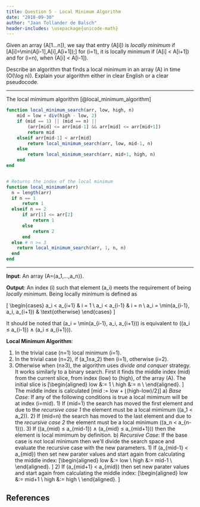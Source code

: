 ```yaml
---
title: Question 5 - Local Minimum Algorithm
date: "2018-09-30"
author: "Jaan Tollander de Balsch"
header-includes: \usepackage{unicode-math}
---
```

Given an array \(A[1…n]\), we say that entry \(A[i]\) is *locally minimum* if \[A[i]=\min(A[i-1],A[i],A[i+1]);\] for \(i=1\), it is locally minimum if \(A[i] < A[i+1]\) and for \(i=n\), when \(A[i] < A[i-1]\).

Describe an algorithm that finds a local minimum in an array \(A\) in time \(O(\log n)\). Explain your algorithm either in clear English or a clear pseudocode.

---

The local mimimum algorithm [@local_minimum_algorithm]

```julia
function local_minimum_search(arr, low, high, n)
    mid = low + div(high - low, 2)
    if (mid == 1) || (mid == n) ||
        (arr[mid] <= arr[mid-1] && arr[mid] <= arr[mid+1])
        return mid
    elseif arr[mid-1] < arr[mid]
        return local_minimum_search(arr, low, mid-1, n)
    else
        return local_minimum_search(arr, mid+1, high, n)
    end
end


# Returns the index of the local minimum
function local_minimum(arr)
  n = length(arr)
  if n == 1
      return 1
  elseif n == 2
      if arr[1] <= arr[2]
          return 1
      else
          return 2
      end
  else # n >= 3
    return local_minimum_search(arr, 1, n, n)
  end
end
```

---

**Input**: An array \(A=⟨a_1,…,a_n⟩\).

**Output**: An index \(i\) such that element \(a_i\) meets the requirement of being *locally minimum*. Being locally minimum is defined as

\[
\begin{cases}
a_i < a_{i+1} & i = 1 \\
a_i < a_{i-1} & i = n \\
a_i = \min(a_{i-1}, a_i, a_{i+1}) & \text{otherwise}
\end{cases}
\]

It should be noted that \(a_i = \min(a_{i-1}, a_i, a_{i+1})\) is equivalent to \((a_i ≤ a_{i-1}) ∧ (a_i ≤ a_{i+1})\).

**Local Minimum Algorithm**:

1) In the trivial case \(n=1\) local minimum \(i=1\).
2) In the trivial case \(n=2\), if \(a_1≤a_2\) then \(i=1\), otherwise \(i=2\).
3) Otherwise when \(n≥3\), the algorithm uses *divide and conquer* strategy. It works similarly to a binary search. First it finds the middle index \(mid\) from the current slice, from index \(low\) to \(high\), of the array \(A\). The initial slice is \[\begin{aligned} low &:= 1 \\ high &:= n \\ \end{aligned}. \] The middle index is calculated \[mid := low + ⌊(high-low)/2⌋\]
    a) *Base Case*: If any of the following conditions is true a local mimimum will be at index \(i=mid\).
        1) If \(mid=1\) the search has moved the first element and due to the *recursive case 1* the element must be a local mimimum (\(a_1 < a_2\)).
        2) If \(mid=n\) the search has moved to the last element and due to the *recursive case 2* the element must be a local minimum (\(a_n < a_{n-1}\)).
        3) If \((a_{mid} ≤ a_{mid-1}) ∧ (a_{mid} ≤ a_{mid+1})\) then the element is local mimimum by definition.
    b) *Recursive Case*: If the base case is not local minimum then we'll divide the search space and evaluate the recursive case with the new parameters.
        1) If \(a_{mid-1} < a_{mid}\) then set new parater values and start again from calculating the middle index: \[\begin{aligned} low &:= low \\ high &:= mid-1 \\ \end{aligned}. \]
        2) If \(a_{mid+1} < a_{mid}\) then set new parater values and start again from calculating the middle index: \[\begin{aligned} low &:= mid+1 \\ high &:= high \\ \end{aligned}. \]


## References
